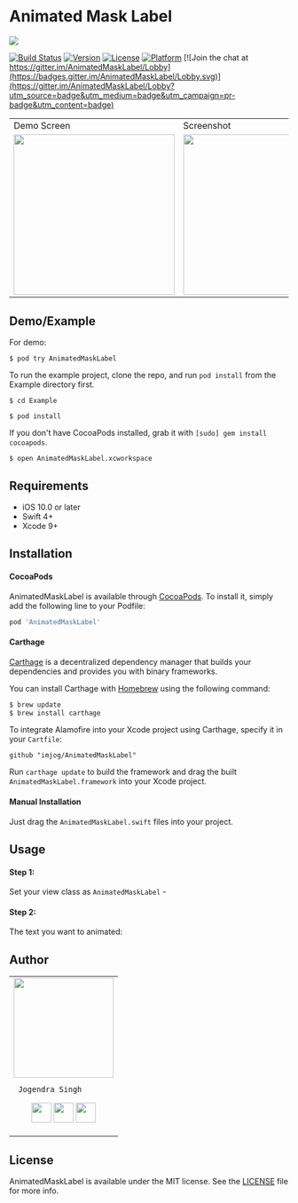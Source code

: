 # Animated Mask Label

<img src="https://github.com/imjog/AnimatedMaskLabel/blob/master/Screenshots/animatedMaskLabel.gif">

[![Build Status](https://travis-ci.org/imjog/AnimatedMaskLabel.svg?branch=master)](https://travis-ci.org/imjog/AnimatedMaskLabel)
[![Version](https://img.shields.io/cocoapods/v/AnimatedMaskLabel.svg?style=flat)](http://cocoapods.org/pods/AnimatedMaskLabel)
[![License](https://img.shields.io/cocoapods/l/AnimatedMaskLabel.svg?style=flat)](http://cocoapods.org/pods/AnimatedMaskLabel)
[![Platform](https://img.shields.io/cocoapods/p/AnimatedMaskLabel.svg?style=flat)](http://cocoapods.org/pods/AnimatedMaskLabel)
[![Join the chat at https://gitter.im/AnimatedMaskLabel/Lobby](https://badges.gitter.im/AnimatedMaskLabel/Lobby.svg)](https://gitter.im/AnimatedMaskLabel/Lobby?utm_source=badge&utm_medium=badge&utm_campaign=pr-badge&utm_content=badge)


<table>
  <tr>
    <td>Demo Screen</td>
    <td>Screenshot</td>
  </tr>
  <tr>
    <td><img src="https://github.com/imjog/AnimatedMaskLabel/blob/master/Screenshots/appdemo.gif" width="289.5"></td>
    <td><img src="https://github.com/imjog/AnimatedMaskLabel/blob/master/Screenshots/animatedMaskLabelScreenshot.png" width="289.5"></td>
  </tr>
 </table>

## Demo/Example
For demo:
```
$ pod try AnimatedMaskLabel
```

To run the example project, clone the repo, and run `pod install` from the Example directory first.
```
$ cd Example
```
```
$ pod install
```
If you don't have CocoaPods installed, grab it with `[sudo] gem install cocoapods`.
```
$ open AnimatedMaskLabel.xcworkspace
```

## Requirements
- iOS 10.0 or later
- Swift 4+
- Xcode 9+

## Installation

#### CocoaPods

AnimatedMaskLabel is available through [CocoaPods](http://cocoapods.org). To install
it, simply add the following line to your Podfile:

```ruby
pod 'AnimatedMaskLabel'
```
#### Carthage

[Carthage](https://github.com/Carthage/Carthage) is a decentralized dependency manager that builds your dependencies and provides you with binary frameworks.

You can install Carthage with [Homebrew](http://brew.sh/) using the following command:

```bash
$ brew update
$ brew install carthage
```

To integrate Alamofire into your Xcode project using Carthage, specify it in your `Cartfile`:

```ogdl
github "imjog/AnimatedMaskLabel"
```

Run `carthage update` to build the framework and drag the built `AnimatedMaskLabel.framework` into your Xcode project.

#### Manual Installation
Just drag the `AnimatedMaskLabel.swift` files into your project.

## Usage
#### Step 1:
Set your view class as `AnimatedMaskLabel` - 

#### Step 2:
The text you want to animated:


## Author

<table>
<tr>
<td>
     <img src="https://avatars2.githubusercontent.com/u/20956124?s=400&u=01fab3fc9bb3d2ee799e314d3fe23c54d1deeb07&v=4" width="180"/>
     
     Jogendra Singh

<p align="center">
<a href = "https://github.com/imjog"><img src = "http://www.iconninja.com/files/241/825/211/round-collaboration-social-github-code-circle-network-icon.svg" width="36" height = "36"/></a>
<a href = "https://twitter.com/imjog24"><img src = "https://www.shareicon.net/download/2016/07/06/107115_media.svg" width="36" height="36"/></a>
<a href = "https://www.linkedin.com/in/jogendrasingh24/"><img src = "http://www.iconninja.com/files/863/607/751/network-linkedin-social-connection-circular-circle-media-icon.svg" width="36" height="36"/></a>
</p>
</td>
</tr> 
  </table>

## License

AnimatedMaskLabel is available under the MIT license. See the [LICENSE](LICENSE) file for more info.
